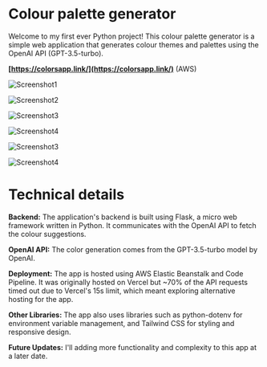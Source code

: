# Colour palette generator

Welcome to my first ever Python project! This colour palette generator is a simple web application that generates colour themes and palettes using the OpenAI API (GPT-3.5-turbo).

**[https://colorsapp.link/](https://colorsapp.link/)** (AWS)

![Screenshot1](https://user-images.githubusercontent.com/119585058/275351562-045fa6db-0883-4023-bb92-49bdab6bbc81.png)

![Screenshot2](https://user-images.githubusercontent.com/119585058/275353055-5a62c715-b852-4f84-8911-d883eec58377.png)

![Screenshot3](https://user-images.githubusercontent.com/119585058/275353137-e6e7f6cd-57cc-4494-ba82-18201c0c4823.png)

![Screenshot4](https://user-images.githubusercontent.com/119585058/275353116-643007a6-1722-484e-8b6a-7af066aca2f9.png)

![Screenshot3](https://user-images.githubusercontent.com/119585058/275669012-b8435448-abf2-4100-968c-6a2d4916ac55.png)

![Screenshot4](https://user-images.githubusercontent.com/119585058/275668844-1e26a357-3616-4b7d-8d5e-ec11640b0b87.png)

# Technical details

**Backend:** The application's backend is built using Flask, a micro web framework written in Python. It communicates with the OpenAI API to fetch the colour suggestions.

**OpenAI API:** The color generation comes from the GPT-3.5-turbo model by OpenAI.

**Deployment:** The app is hosted using AWS Elastic Beanstalk and Code Pipeline. It was originally hosted on Vercel but ~70% of the API requests timed out due to Vercel's 15s limit, which meant exploring alternative hosting for the app.

**Other Libraries:** The app also uses libraries such as python-dotenv for environment variable management, and Tailwind CSS for styling and responsive design.

**Future Updates:** I'll adding more functionality and complexity to this app at a later date.
